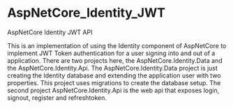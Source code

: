 # AspNetCore_Identity_JWT
AspNetCore Identity JWT API

This is an implementation of using the Identity component of AspNetCore to implement JWT Token authentication for 
a user signing into and out of a application.  There are two projects here, the AspNetCore.Identity.Data and the AspNetCore.Identity.Api.
The AspNetCore.Identity.Data project is just creating the Identity database and extending the application user with two properties.
This project uses migrations to create the database setup.  The second project AspNetCore.Identity.Api is the web api that exposes login,
signout, register and refreshtoken.
